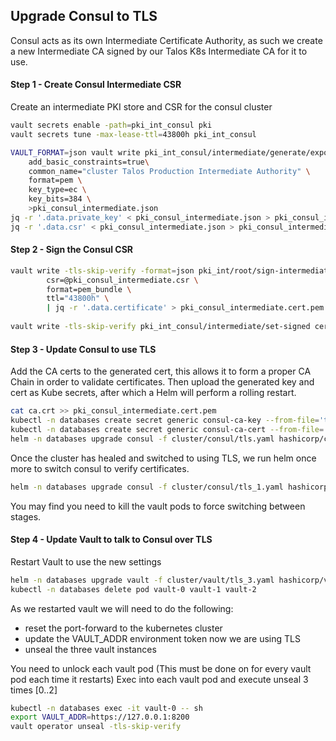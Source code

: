 ## Upgrade Consul to TLS

Consul acts as its own Intermediate Certificate Authority, as such we create a new Intermediate CA signed by our Talos 
K8s Intermediate CA for it to use.


#### Step 1 - Create Consul Intermediate CSR

Create an intermediate PKI store and CSR for the consul cluster

```bash
vault secrets enable -path=pki_int_consul pki
vault secrets tune -max-lease-ttl=43800h pki_int_consul
```

```bash
VAULT_FORMAT=json vault write pki_int_consul/intermediate/generate/exported \
    add_basic_constraints=true\
    common_name="cluster Talos Production Intermediate Authority" \
    format=pem \
    key_type=ec \
    key_bits=384 \
    >pki_consul_intermediate.json
jq -r '.data.private_key' < pki_consul_intermediate.json > pki_consul_intermediate.key.pem
jq -r '.data.csr' < pki_consul_intermediate.json > pki_consul_intermediate.csr
```


#### Step 2 - Sign the Consul CSR

```bash
vault write -tls-skip-verify -format=json pki_int/root/sign-intermediate \
        csr=@pki_consul_intermediate.csr \
        format=pem_bundle \
        ttl="43800h" \
        | jq -r '.data.certificate' > pki_consul_intermediate.cert.pem
        
vault write -tls-skip-verify pki_int_consul/intermediate/set-signed certificate=@pki_consul_intermediate.cert.pem 
```


#### Step 3 - Update Consul to use TLS

Add the CA certs to the generated cert, this allows it to form a proper CA Chain in order to validate certificates.
Then upload the generated key and cert as Kube secrets, after which a Helm will perform a rolling restart.
```bash
cat ca.crt >> pki_consul_intermediate.cert.pem
kubectl -n databases create secret generic consul-ca-key --from-file='tls.key=./pki_consul_intermediate.key.pem'
kubectl -n databases create secret generic consul-ca-cert --from-file='tls.crt=./pki_consul_intermediate.cert.pem'
helm -n databases upgrade consul -f cluster/consul/tls.yaml hashicorp/consul
```

Once the cluster has healed and switched to using TLS, we run helm once more to switch consul to verify certificates.
```bash
helm -n databases upgrade consul -f cluster/consul/tls_1.yaml hashicorp/consul
```


You may find you need to kill the vault pods to force switching between stages.


#### Step 4 - Update Vault to talk to Consul over TLS

Restart Vault to use the new settings

```bash
helm -n databases upgrade vault -f cluster/vault/tls_3.yaml hashicorp/vault
kubectl -n databases delete pod vault-0 vault-1 vault-2
```

As we restarted vault we will need to do the following:
* reset the port-forward to the kubernetes cluster
* update the VAULT_ADDR environment token now we are using TLS
* unseal the three vault instances

You need to unlock each vault pod (This must be done on for every vault pod each time it restarts)
Exec into each vault pod and execute unseal 3 times [0..2]

```bash
kubectl -n databases exec -it vault-0 -- sh
export VAULT_ADDR=https://127.0.0.1:8200
vault operator unseal -tls-skip-verify
```
